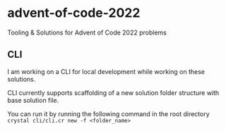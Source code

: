 # advent-of-code-2022
Tooling &amp; Solutions for Advent of Code 2022 problems

## CLI
I am working on a CLI for local development while working on these solutions.

CLI currently supports scaffolding of a new solution folder structure with base solution file.

You can run it by running the following command in the root directory
```crystal cli/cli.cr new -f <folder_name>```
